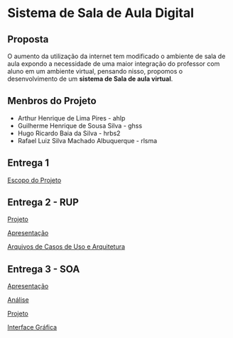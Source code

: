 # Sistema de Sala de Aula Digital

## Proposta
O aumento da utilização da internet tem modificado o ambiente de sala de aula expondo a necessidade de uma maior integração do professor com aluno em um ambiente virtual, pensando nisso, propomos o desenvolvimento de um **sistema de Sala de aula virtual**.

## Menbros do Projeto
* Arthur Henrique de Lima Pires - ahlp
* Guilherme Henrique de Sousa Silva - ghss
* Hugo Ricardo Baia da Silva - hrbs2
* Rafael Luiz Silva Machado Albuquerque - rlsma

## Entrega 1
[Escopo do Projeto](https://github.com/hugorbs/APS/blob/master/Entrega%201/Escopo%20do%20Projeto.pdf)

## Entrega 2 - RUP
[Projeto](https://github.com/hugorbs/APS/tree/master/sala-de-aula)

[Apresentação](https://github.com/hugorbs/APS/blob/master/Entrega%202/Apresenta%C3%A7%C3%A3o.pptx)

[Arquivos de Casos de Uso e Arquitetura](https://github.com/hugorbs/APS/tree/master/Entrega%202)

## Entrega 3 - SOA
[Apresentação](https://github.com/hugorbs/APS/blob/master/Entrega%203%20-%20SOA/Apresentacao%20SOA.pptx)

[Análise](https://github.com/hugorbs/APS/tree/master/Entrega%203%20-%20SOA/An%C3%A1lise)

[Projeto](https://github.com/hugorbs/APS/tree/master/Entrega%203%20-%20SOA/Projeto)

[Interface Gráfica](https://github.com/hugorbs/APS/tree/master/Entrega%203%20-%20SOA/Interface%20Gr%C3%A1fica)
